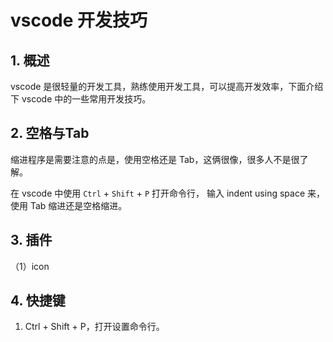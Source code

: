 # vscode 开发技巧

## 1. 概述

vscode 是很轻量的开发工具，熟练使用开发工具，可以提高开发效率，下面介绍下 vscode 中的一些常用开发技巧。

## 2. 空格与Tab

缩进程序是需要注意的点是，使用空格还是 Tab，这俩很像，很多人不是很了解。

在 vscode 中使用 `Ctrl` + `Shift` + `P` 打开命令行， 输入 indent using space 来，使用 Tab 缩进还是空格缩进。

## 3. 插件

（1）icon

## 4. 快捷键

1. Ctrl + Shift + P，打开设置命令行。
